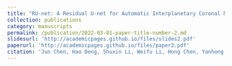 ```yaml
---
title: "RU-net: A Residual U-net for Automatic Interplanetary Coronal Mass Ejection Detection"
collection: publications
category: manuscripts
permalink: /publication/2022-03-01-paper-title-number-2.md
slidesurl: 'http://academicpages.github.io/files/slides2.pdf'
paperurl: 'http://academicpages.github.io/files/paper2.pdf'
citation: 'Jun Chen, Hao Deng, Shuxin Li, Weifu Li, Hong Chen, Yanhong Chen, Bingxian Luo. <i>The Astrophysical Journal Supplement Series</i>.'
---
```

